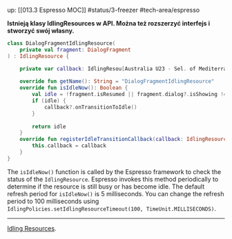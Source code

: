 up: [[013.3 Espresso MOC]]
#status/3-freezer
#tech-area/espresso

**Istnieją klasy IdlingResources w API. Można też rozszerzyć interfejs i stworzyć swój własny.**

```kotlin
class DialogFragmentIdlingResource(
	private val fragment: DialogFragment
) : IdlingResource { 

	private var callback: IdlingResou[Australia U23 - Sel. of Mediterranean](https://strims.top/AustraliaU23SelectionofMediterraneanU21.php)rce.ResourceCallback? = null 
	
	override fun getName(): String = "DialogFragmentIdlingResource" 
	override fun isIdleNow(): Boolean { 
		val idle = !fragment.isResumed || fragment.dialog?.isShowing != true 
		if (idle) { 
			callback?.onTransitionToIdle() 
		} 
		
		return idle 
	} 
	override fun registerIdleTransitionCallback(callback: IdlingResource.ResourceCallback?) { 
		this.callback = callback 
	} 
}
```

The `isIdleNow()` function is called by the Espresso framework to check the status of the `IdlingResource`. Espresso invokes this method periodically to determine if the resource is still busy or has become idle. The default refresh period for `isIdleNow()` is 5 milliseconds. You can change the refresh period to 100 milliseconds using `IdlingPolicies.setIdlingResourceTimeout(100, TimeUnit.MILLISECONDS)`.

---
[Idling Resources](https://developer.android.com/training/testing/espresso/idling-resource).
